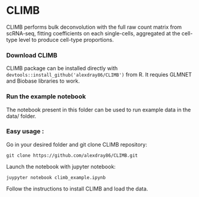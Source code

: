 # CLIMB
CLIMB performs bulk deconvolution with the full raw count matrix from scRNA-seq, fitting coefficients on each single-cells, aggregated at the cell-type level to produce cell-type proportions.

### Download CLIMB

CLIMB package can be installed directly with `devtools::install_github('alexdray86/CLIMB')` from R. It requies GLMNET and Biobase libraries to work. 

### Run the example notebook 

The notebook present in this folder can be used to run example data in the data/ folder.

### Easy usage : 

Go in your desired folder and git clone CLIMB repository:

`git clone https://github.com/alexdray86/CLIMB.git`

Launch the notebook with jupyter notebook:

`juypyter notebook climb_example.ipynb`

Follow the instructions to install CLIMB and load the data. 
